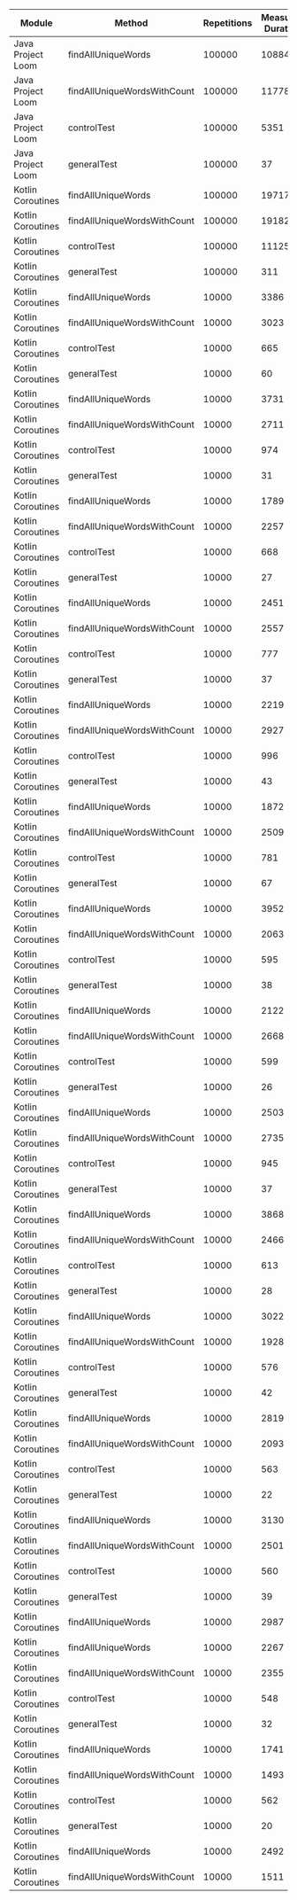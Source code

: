 | Module | Method | Repetitions | Measured Duration | Machine |
|---|---|---|---|---|
| Java Project Loom | findAllUniqueWords | 100000 | 10884 | Prototype Phase |
| Java Project Loom | findAllUniqueWordsWithCount | 100000 | 11778 | Prototype Phase |
| Java Project Loom | controlTest | 100000 | 5351 | Prototype Phase |
| Java Project Loom | generalTest | 100000 | 37 | Prototype Phase |
| Kotlin Coroutines | findAllUniqueWords | 100000 | 19717 | Prototype Phase |
| Kotlin Coroutines | findAllUniqueWordsWithCount | 100000 | 19182 | Prototype Phase |
| Kotlin Coroutines | controlTest | 100000 | 11125 | Prototype Phase |
| Kotlin Coroutines | generalTest | 100000 | 311 | Prototype Phase |
| Kotlin Coroutines | findAllUniqueWords | 10000 | 3386 | Prototype Phase |
| Kotlin Coroutines | findAllUniqueWordsWithCount | 10000 | 3023 | Prototype Phase |
| Kotlin Coroutines | controlTest | 10000 | 665 | Prototype Phase |
| Kotlin Coroutines | generalTest | 10000 | 60 | Prototype Phase |
| Kotlin Coroutines | findAllUniqueWords | 10000 | 3731 | Prototype Phase |
| Kotlin Coroutines | findAllUniqueWordsWithCount | 10000 | 2711 | Prototype Phase |
| Kotlin Coroutines | controlTest | 10000 | 974 | Prototype Phase |
| Kotlin Coroutines | generalTest | 10000 | 31 | Prototype Phase |
| Kotlin Coroutines | findAllUniqueWords | 10000 | 1789 | Prototype Phase |
| Kotlin Coroutines | findAllUniqueWordsWithCount | 10000 | 2257 | Prototype Phase |
| Kotlin Coroutines | controlTest | 10000 | 668 | Prototype Phase |
| Kotlin Coroutines | generalTest | 10000 | 27 | Prototype Phase |
| Kotlin Coroutines | findAllUniqueWords | 10000 | 2451 | Prototype Phase |
| Kotlin Coroutines | findAllUniqueWordsWithCount | 10000 | 2557 | Prototype Phase |
| Kotlin Coroutines | controlTest | 10000 | 777 | Prototype Phase |
| Kotlin Coroutines | generalTest | 10000 | 37 | Prototype Phase |
| Kotlin Coroutines | findAllUniqueWords | 10000 | 2219 | Prototype Phase |
| Kotlin Coroutines | findAllUniqueWordsWithCount | 10000 | 2927 | Prototype Phase |
| Kotlin Coroutines | controlTest | 10000 | 996 | Prototype Phase |
| Kotlin Coroutines | generalTest | 10000 | 43 | Prototype Phase |
| Kotlin Coroutines | findAllUniqueWords | 10000 | 1872 | Prototype Phase |
| Kotlin Coroutines | findAllUniqueWordsWithCount | 10000 | 2509 | Prototype Phase |
| Kotlin Coroutines | controlTest | 10000 | 781 | Prototype Phase |
| Kotlin Coroutines | generalTest | 10000 | 67 | Prototype Phase |
| Kotlin Coroutines | findAllUniqueWords | 10000 | 3952 | Prototype Phase |
| Kotlin Coroutines | findAllUniqueWordsWithCount | 10000 | 2063 | Prototype Phase |
| Kotlin Coroutines | controlTest | 10000 | 595 | Prototype Phase |
| Kotlin Coroutines | generalTest | 10000 | 38 | Prototype Phase |
| Kotlin Coroutines | findAllUniqueWords | 10000 | 2122 | Prototype Phase |
| Kotlin Coroutines | findAllUniqueWordsWithCount | 10000 | 2668 | Prototype Phase |
| Kotlin Coroutines | controlTest | 10000 | 599 | Prototype Phase |
| Kotlin Coroutines | generalTest | 10000 | 26 | Prototype Phase |
| Kotlin Coroutines | findAllUniqueWords | 10000 | 2503 | Prototype Phase |
| Kotlin Coroutines | findAllUniqueWordsWithCount | 10000 | 2735 | Prototype Phase |
| Kotlin Coroutines | controlTest | 10000 | 945 | Prototype Phase |
| Kotlin Coroutines | generalTest | 10000 | 37 | Prototype Phase |
| Kotlin Coroutines | findAllUniqueWords | 10000 | 3868 | Prototype Phase |
| Kotlin Coroutines | findAllUniqueWordsWithCount | 10000 | 2466 | Prototype Phase |
| Kotlin Coroutines | controlTest | 10000 | 613 | Prototype Phase |
| Kotlin Coroutines | generalTest | 10000 | 28 | Prototype Phase |
| Kotlin Coroutines | findAllUniqueWords | 10000 | 3022 | Prototype Phase |
| Kotlin Coroutines | findAllUniqueWordsWithCount | 10000 | 1928 | Prototype Phase |
| Kotlin Coroutines | controlTest | 10000 | 576 | Prototype Phase |
| Kotlin Coroutines | generalTest | 10000 | 42 | Prototype Phase |
| Kotlin Coroutines | findAllUniqueWords | 10000 | 2819 | Prototype Phase |
| Kotlin Coroutines | findAllUniqueWordsWithCount | 10000 | 2093 | Prototype Phase |
| Kotlin Coroutines | controlTest | 10000 | 563 | Prototype Phase |
| Kotlin Coroutines | generalTest | 10000 | 22 | Prototype Phase |
| Kotlin Coroutines | findAllUniqueWords | 10000 | 3130 | Prototype Phase |
| Kotlin Coroutines | findAllUniqueWordsWithCount | 10000 | 2501 | Prototype Phase |
| Kotlin Coroutines | controlTest | 10000 | 560 | Prototype Phase |
| Kotlin Coroutines | generalTest | 10000 | 39 | Prototype Phase |
| Kotlin Coroutines | findAllUniqueWords | 10000 | 2987 | Prototype Phase |
| Kotlin Coroutines | findAllUniqueWords | 10000 | 2267 | Prototype Phase |
| Kotlin Coroutines | findAllUniqueWordsWithCount | 10000 | 2355 | Prototype Phase |
| Kotlin Coroutines | controlTest | 10000 | 548 | Prototype Phase |
| Kotlin Coroutines | generalTest | 10000 | 32 | Prototype Phase |
| Kotlin Coroutines | findAllUniqueWords | 10000 | 1741 | Prototype Phase |
| Kotlin Coroutines | findAllUniqueWordsWithCount | 10000 | 1493 | Prototype Phase |
| Kotlin Coroutines | controlTest | 10000 | 562 | Prototype Phase |
| Kotlin Coroutines | generalTest | 10000 | 20 | Prototype Phase |
| Kotlin Coroutines | findAllUniqueWords | 10000 | 2492 | Prototype Phase |
| Kotlin Coroutines | findAllUniqueWordsWithCount | 10000 | 1511 | Prototype Phase |
